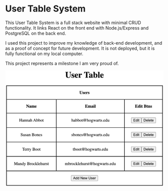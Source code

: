 # User Table System
This User Table System is a full stack website with minimal CRUD functionality. It links React on the front end with Node.js/Express and PostgreSQL on the back end.

I used this project to improve my knowledge of back-end development, and as a proof of concept for future development. It is not deployed, but it is fully functional on my local computer.

This project represents a milestone I am very proud of.

<img alt="User Table Screenshot" src="/user-table-screenshot.png" width="1000px">